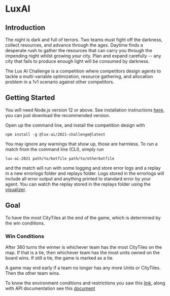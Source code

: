 # LuxAI

## Introduction

The night is dark and full of terrors. Two teams must fight off the darkness, collect resources, and advance through the ages. Daytime finds a desperate rush to gather the resources that can carry you through the impending night whilst growing your city. Plan and expand carefully -- any city that fails to produce enough light will be consumed by darkness.

The Lux AI Challenge is a competition where competitors design agents to tackle a multi-variable optimization, resource gathering, and allocation problem in a 1v1 scenario against other competitors.

## Getting Started

You will need Node.js version 12 or above. See installation instructions [here](https://nodejs.org/en/download/), you can just download the recommended version.

Open up the command line, and install the competition design with

```
npm install -g @lux-ai/2021-challenge@latest
```

You may ignore any warnings that show up, those are harmless. To run a match from the command line (CLI), simply run

```
lux-ai-2021 path/to/botfile path/to/otherbotfile
```

and the match will run with some logging and store error logs and a replay in a new errorlogs folder and replays folder. Logs stored in the errorlogs will include all error output and anything printed to standard error by your agent. You can watch the replay stored in the replays folder using the [visualizer](https://2021vis.lux-ai.org/). 

## Goal
To have the most CityTiles at the end of the game, which is determined by the win conditions. 

### Win Conditions

After 360 turns the winner is whichever team has the most CityTiles on the map. If that is a tie, then whichever team has the most units owned on the board wins. If still a tie, the game is marked as a tie.

A game may end early if a team no longer has any more Units or CityTiles. Then the other team wins.

To know the environment conditions and restrictions you saw this [link](https://www.lux-ai.org/specs-2021), along with API documentation see this [document](https://github.com/Lux-AI-Challenge/Lux-Design-2021/tree/master/kits)